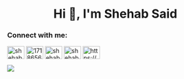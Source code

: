 <h1 align="center">Hi 👋, I'm Shehab Said</h1>

<h3 align="left">Connect with me:</h3>
<p align="left">
<a href="https://linkedin.com/in/shehab-eldin-said-88b185222" target="blank"><img align="center" src="https://raw.githubusercontent.com/rahuldkjain/github-profile-readme-generator/master/src/images/icons/Social/linked-in-alt.svg" alt="shehab-eldin-said-88b185222" height="30" width="40" /></a>
<a href="https://stackoverflow.com/users/17186563" target="blank"><img align="center" src="https://raw.githubusercontent.com/rahuldkjain/github-profile-readme-generator/master/src/images/icons/Social/stack-overflow.svg" alt="17186563" height="30" width="40" /></a>
<a href="https://fb.com/shehabelddin.said.3" target="blank"><img align="center" src="https://raw.githubusercontent.com/rahuldkjain/github-profile-readme-generator/master/src/images/icons/Social/facebook.svg" alt="shehabelddin.said.3" height="30" width="40" /></a>
<a href="https://instagram.com/shehab.afify" target="blank"><img align="center" src="https://raw.githubusercontent.com/rahuldkjain/github-profile-readme-generator/master/src/images/icons/Social/instagram.svg" alt="shehab.afify" height="30" width="40" /></a>
<a href="https://discord.gg/https://discord.gg/P8UqnJqr" target="blank"><img align="center" src="https://raw.githubusercontent.com/rahuldkjain/github-profile-readme-generator/master/src/images/icons/Social/discord.svg" alt="https://discord.gg/P8UqnJqr" height="30" width="40" /></a>
</p>



![](https://github-readme-stats.vercel.app/api/top-langs/?username=Shehab1001&theme=dark&hide_border=false&include_all_commits=false&count_private=false&layout=compact)

<!-- Proudly created with GPRM ( https://gprm.itsvg.in ) -->
